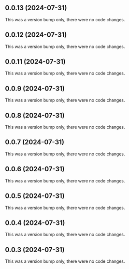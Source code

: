 ## 0.0.13 (2024-07-31)

This was a version bump only, there were no code changes.

## 0.0.12 (2024-07-31)

This was a version bump only, there were no code changes.

## 0.0.11 (2024-07-31)

This was a version bump only, there were no code changes.

## 0.0.9 (2024-07-31)

This was a version bump only, there were no code changes.

## 0.0.8 (2024-07-31)

This was a version bump only, there were no code changes.

## 0.0.7 (2024-07-31)

This was a version bump only, there were no code changes.

## 0.0.6 (2024-07-31)

This was a version bump only, there were no code changes.

## 0.0.5 (2024-07-31)

This was a version bump only, there were no code changes.

## 0.0.4 (2024-07-31)

This was a version bump only, there were no code changes.

## 0.0.3 (2024-07-31)

This was a version bump only, there were no code changes.